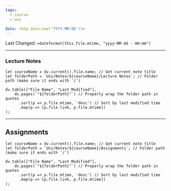 ```yaml
---
tags:
  - course
  - uni

dato: <%tp.date.now('YYYY-MM-DD')%>
---
```

Last Changed: `=dateformat(this.file.mtime, "yyyy-MM-dd - HH:mm")`

---
### Lecture Notes
```dataviewjs
let courseName = dv.current().file.name; // Get current note title
let folderPath = `Uni/Notes/${courseName}/Lecture Notes`; // Folder path (make sure it ends with '/')

dv.table(["File Name", "Last Modified"], 
    dv.pages(`"${folderPath}"`) // Properly wrap the folder path in quotes
      .sort(p => p.file.mtime, 'desc') // Sort by last modified time
      .map(p => [p.file.link, p.file.mtime])
);
```

---
## Assignments
```dataviewjs
let courseName = dv.current().file.name; // Get current note title
let folderPath = `Uni/Notes/${courseName}/Assignments`; // Folder path (make sure it ends with '/')

dv.table(["File Name", "Last Modified"], 
    dv.pages(`"${folderPath}"`) // Properly wrap the folder path in quotes
      .sort(p => p.file.mtime, 'desc') // Sort by last modified time
      .map(p => [p.file.link, p.file.mtime])
);
```